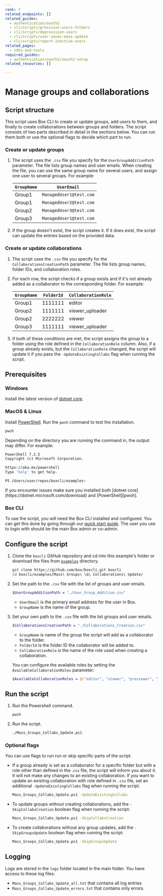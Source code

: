 ```yaml
---
rank: 7
related_endpoints: []
related_guides:
  - authentication/oauth2
  - cli/scripts/provision-users-folders
  - cli/scripts/deprovision-users
  - cli/scripts/user-zones-mass-update
  - cli/scripts/report-inactive-users
related_pages:
  - sdks-and-tools
required_guides:
  - authentication/oauth2/oauth2-setup
related_resources: []

---
```

# Manage groups and collaborations

## Script structure

This script uses Box CLI to create or update groups, add users to them, and finally to create collaborations between groups and folders.
The script consists of two parts described in detail in the sections below. You can run them both or use the optional flags to decide which part to run.

### Create or update groups

1. The script uses the `.csv` file you specify for the `UserGroupAdditionPath` parameter. The file lists group names and user emails. When creating the file, you can use the same group name for several users, and assign one user to several groups. For example:

    |`GroupName`| `UserEmail`|
    |-----------|------------|
    |Group1| `ManagedUser1@test.com`|
    |Group1| `ManagedUser2@test.com`|
    |Group2| `ManagedUser3@test.com`|
    |Group3| `ManagedUser1@test.com`|

2. If the group doesn't exist, the script creates it. If it does exist, the script can update the entries based on the provided data.

### Create or update collaborations

1. The script uses the `.csv` file you specify for the `CollaborationsCreationPath` parameter. The file lists group names, folder IDs, and collaboration roles.

2. For each row, the script checks if a group exists and if it's not already added as a collaborator to the corresponding folder. For example:

    |`GroupName`| `FolderId`| `CollaborationRole`|
    |-----------|-----------|--------------------|
    |Group1| 1111111| editor|
    |Group2| 1111111| viewer_uploader|
    |Group2| 2222222| viewer |
    |Group3| 1111111| viewer_uploader|

3. If both of these conditions are met, the script assigns the group to a folder using the role defined in the `CollaborationRole` column. Also, if a group already exists, but the `CollaborationRole` changed, the script will update it if you pass the `-UpdateExistingCollabs` flag when running the script.

## Prerequisites

### Windows

Install the latest version of [dotnet core](https://dotnet.microsoft.com/download).

### MacOS & Linux

Install [PowerShell][pwsh]. Run the `pwsh` command to test the installation.

```bash
pwsh
```

Depending on the directory you are
running the command in, the output may differ.
For example:

```bash
PowerShell 7.2.5
Copyright (c) Microsoft Corporation.

https://aka.ms/powershell
Type 'help' to get help.

PS /Users/user/repos/boxcli/examples>
```

<message>
  If you encounter issues make sure you installed both
  [dotnet core](https://dotnet.microsoft.com/download) and
  [PowerShell][pwsh].
</message>

### Box CLI

To use the script, you will need the Box CLI
installed and configured. You can get this done by going through
our [quick start guide][quickstart]. The user you use to login with should
be the main Box admin or co-admin.

## Configure the script

1. Clone the `boxcli` GitHub repository and cd into this example's folder or download the files from [`examples`][examples] directory.

    ```bash
    git clone https://github.com/box/boxcli.git boxcli
    cd boxcli/examples/Mass\ Groups\ \&\ Collaborations\ Update/
    ```

2. Set the path to the `.csv` file with the list of groups and user emails.

    ```bash
    $UserGroupAdditionPath = "./User_Group_Addition.csv"
    ```

    * `UserEmail` is the primary email address for the user in Box.
    * `GroupName` is the name of the group.

3. Set your own path to the `.csv` file with the list groups and user emails.

    ```bash
    $CollaborationsCreationPath = "./Collaborations_Creation.csv"
    ```

    * `GroupName` is name of the group the script will add as a collaborator to the folder.
    * `FolderId` is the folder ID the collaborator will be added to.
    * `CollaborationRole` is the name of the role used when creating a collaboration.

    You can configure the available roles by setting the `AvailableCollaborationRoles` parameter:

    ```bash
    $AvailableCollaborationRoles = @("editor", "viewer", "previewer", "uploader", "previewer_uploader", "viewer_uploader", "co-owner")
    ```

## Run the script

1. Run the Powershell command.

    ```bash
    pwsh
    ```

2. Run the script.

    ```bash
    ./Mass_Groups_Collabs_Update.ps1
    ```

### Optional flags

You can use flags to run run or skip specific parts of the script.

* If a group already is set as a collaborator for a specific folder but with a role other than defined in the .`csv` file, the script will inform you about it. It will not make any changes to an existing collaboration. If you want to update an existing collaboration with role defined in `.csv` file, set an additional `-UpdateExistingCollabs` flag when running the script.

    ```bash
    Mass_Groups_Collabs_Update.ps1 -UpdateExistingCollabs
    ```

* To update groups without creating collaborations, add the `-SkipCollabsCreation` boolean flag when running the script:

    ```bash
    Mass_Groups_Collabs_Update.ps1 -SkipCollabsCreation
    ```

* To create collaborations without any group updates, add the `-SkipGroupsUpdate` boolean flag when running the script:

    ```bash
    Mass_Groups_Collabs_Update.ps1 -SkipGroupsUpdate
    ```

## Logging

Logs are stored in the `logs` folder located in the main folder.
You have access to these log files:

* `Mass_Groups_Collabs_Update_all.txt` that contains all log entries
* `Mass_Groups_Collabs_Update_errors.txt` that contains only errors.

[examples]: https://github.com/box/boxcli/tree/main/examples
[pwsh]: https://docs.microsoft.com/en-us/powershell/scripting/install/installing-powershell?view=powershell-7.2
[quickstart]: g://cli/quick-start/create-oauth-app/
[console]: https://app.box.com/developers/console
[auth]: g://authentication/oauth2/oauth2-setup